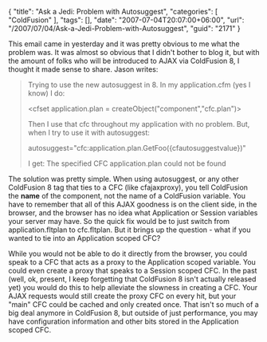 {
	"title": "Ask a Jedi: Problem with Autosuggest",
	"categories": [
		"ColdFusion"
	],
	"tags": [],
	"date": "2007-07-04T20:07:00+06:00",
	"url": "/2007/07/04/Ask-a-Jedi-Problem-with-Autosuggest",
	"guid": "2171"
}

This email came in yesterday and it was pretty obvious to me what the problem was. It was almost so obvious that I didn't bother to blog it, but with the amount of folks who will be introduced to AJAX via ColdFusion 8, I thought it made sense to share. Jason writes:

<blockquote>
Trying to use the new autosuggest in 8. In my application.cfm (yes I know) I do:

<cfset application.plan = createObject("component","cfc.plan")>

Then I use that cfc throughout my application with no problem.  But, when I try to use it with autosuggest: 

autosuggest="cfc:application.plan.GetFoo({cfautosuggestvalue})"

I get: The specified CFC application.plan could not be found
</blockquote>
<!--more-->
The solution was pretty simple. When using autosuggest, or any other ColdFusion 8 tag that ties to a CFC (like cfajaxproxy), you tell ColdFusion the <b>name</b> of the component, not the name of a ColdFusion variable. You have to remember that all of this AJAX goodness is on the client side, in the browser, and the browser has no idea what Application or Session variables your server may have. So the quick fix would be to just switch from application.fltplan to cfc.fltplan. But it brings up the question - what if you wanted to tie into an Application scoped CFC?

While you would not be able to do it directly from the browser, you could speak to a CFC that acts as a proxy to the Application scoped variable. You could even create a proxy that speaks to a Session scoped CFC. In the past (well, ok, present, I keep forgetting that ColdFusion 8 isn't actually released yet) you would do this to help alleviate the slowness in creating a CFC. Your AJAX requests would still create the proxy CFC on every hit, but your "main" CFC could be cached and only created once. That isn't so much of a big deal anymore in ColdFusion 8, but outside of just performance, you may have configuration information and other bits stored in the Application scoped CFC.